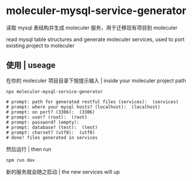 # moleculer-mysql-service-generator

读取 mysql 表结构并生成 moleculer 服务，用于迁移现有项目到 moleculer

read mysql table structures and generate moleculer services, used to port existing project to moleculer

## 使用 | useage

在你的 moleculer 项目目录下按提示输入  | inside your moleculer project path

```
npx moleculer-mysql-service-generator

# prompt: path for generated restful files (services):  (services)
# prompt: where your mysql hosts? (localhost):  (localhost)
# prompt: on port? (3306):  (3306)
# prompt: user? (root):  (root)
# prompt: password? (empty):
# prompt: database? (test):  (test)
# prompt: charset? (utf8):  (utf8)
# done! files generated in services
```

然后运行 | then run 

```
npm run dev
```

新的服务就会随之启动 | the new services will up